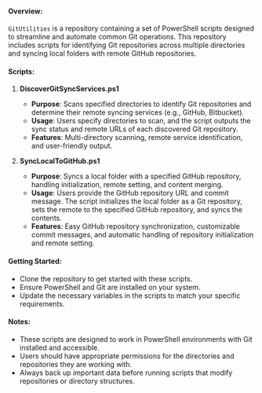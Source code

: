 #### Overview:
`GitUtilities` is a repository containing a set of PowerShell scripts designed to streamline and automate common Git operations. This repository includes scripts for identifying Git repositories across multiple directories and syncing local folders with remote GitHub repositories.

#### Scripts:

1. **DiscoverGitSyncServices.ps1**
   - **Purpose**: Scans specified directories to identify Git repositories and determine their remote syncing services (e.g., GitHub, Bitbucket).
   - **Usage**: Users specify directories to scan, and the script outputs the sync status and remote URLs of each discovered Git repository.
   - **Features**: Multi-directory scanning, remote service identification, and user-friendly output.

2. **SyncLocalToGitHub.ps1**
   - **Purpose**: Syncs a local folder with a specified GitHub repository, handling initialization, remote setting, and content merging.
   - **Usage**: Users provide the GitHub repository URL and commit message. The script initializes the local folder as a Git repository, sets the remote to the specified GitHub repository, and syncs the contents.
   - **Features**: Easy GitHub repository synchronization, customizable commit messages, and automatic handling of repository initialization and remote setting.

#### Getting Started:
- Clone the repository to get started with these scripts.
- Ensure PowerShell and Git are installed on your system.
- Update the necessary variables in the scripts to match your specific requirements.

#### Notes:
- These scripts are designed to work in PowerShell environments with Git installed and accessible.
- Users should have appropriate permissions for the directories and repositories they are working with.
- Always back up important data before running scripts that modify repositories or directory structures.